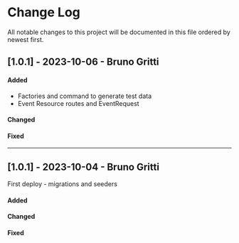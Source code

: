 
# Change Log
All notable changes to this project will be documented in this file ordered by newest first.


## [1.0.1] - 2023-10-06 - Bruno Gritti
 
#### Added
 - Factories and command to generate test data
 - Event Resource routes and EventRequest
#### Changed
#### Fixed

---

## [1.0.1] - 2023-10-04 - Bruno Gritti
  
First deploy - migrations and seeders
 
#### Added
#### Changed
#### Fixed